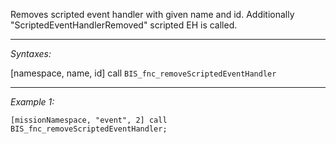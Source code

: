 Removes scripted event handler with given name and id.
Additionally "ScriptedEventHandlerRemoved" scripted EH is called.


---
*Syntaxes:*

[namespace, name, id] call `BIS_fnc_removeScriptedEventHandler`

---
*Example 1:*

```sqf
[missionNamespace, "event", 2] call BIS_fnc_removeScriptedEventHandler;
```